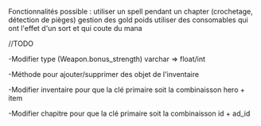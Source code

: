 Fonctionnalités possible :
  utiliser un spell pendant un chapter (crochetage, détection de pièges)
  gestion des gold
  poids
  utiliser des consomables qui ont l'effet d'un sort et qui coute du mana

//TODO

-Modifier type (Weapon.bonus_strength) varchar => float/int

-Méthode pour ajouter/supprimer des objet de l'inventaire

-Modifier inventaire pour que la clé primaire soit la combinaisson hero + item

-Modifier chapitre pour que la clé primaire soit la combinaisson id + ad_id
